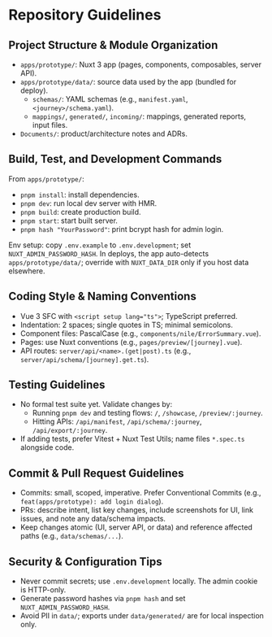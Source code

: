 # Repository Guidelines

## Project Structure & Module Organization

- `apps/prototype/`: Nuxt 3 app (pages, components, composables, server API).
- `apps/prototype/data/`: source data used by the app (bundled for deploy).
  - `schemas/`: YAML schemas (e.g., `manifest.yaml`, `<journey>/schema.yaml`).
  - `mappings/`, `generated/`, `incoming/`: mappings, generated reports, input files.
- `Documents/`: product/architecture notes and ADRs.

## Build, Test, and Development Commands

From `apps/prototype/`:

- `pnpm install`: install dependencies.
- `pnpm dev`: run local dev server with HMR.
- `pnpm build`: create production build.
- `pnpm start`: start built server.
- `pnpm hash "YourPassword"`: print bcrypt hash for admin login.

Env setup: copy `.env.example` to `.env.development`; set `NUXT_ADMIN_PASSWORD_HASH`. In deploys, the app auto-detects `apps/prototype/data/`; override with `NUXT_DATA_DIR` only if you host data elsewhere.

## Coding Style & Naming Conventions

- Vue 3 SFC with `<script setup lang="ts">`; TypeScript preferred.
- Indentation: 2 spaces; single quotes in TS; minimal semicolons.
- Component files: PascalCase (e.g., `components/nile/ErrorSummary.vue`).
- Pages: use Nuxt conventions (e.g., `pages/preview/[journey].vue`).
- API routes: `server/api/<name>.(get|post).ts` (e.g., `server/api/schema/[journey].get.ts`).

## Testing Guidelines

- No formal test suite yet. Validate changes by:
  - Running `pnpm dev` and testing flows: `/`, `/showcase`, `/preview/:journey`.
  - Hitting APIs: `/api/manifest`, `/api/schema/:journey`, `/api/export/:journey`.
- If adding tests, prefer Vitest + Nuxt Test Utils; name files `*.spec.ts` alongside code.

## Commit & Pull Request Guidelines

- Commits: small, scoped, imperative. Prefer Conventional Commits (e.g., `feat(apps/prototype): add login dialog`).
- PRs: describe intent, list key changes, include screenshots for UI, link issues, and note any data/schema impacts.
- Keep changes atomic (UI, server API, or data) and reference affected paths (e.g., `data/schemas/...`).

## Security & Configuration Tips

- Never commit secrets; use `.env.development` locally. The admin cookie is HTTP-only.
- Generate password hashes via `pnpm hash` and set `NUXT_ADMIN_PASSWORD_HASH`.
- Avoid PII in `data/`; exports under `data/generated/` are for local inspection only.
